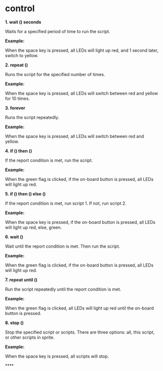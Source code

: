 # control

**1. wait \(\) seconds**

Waits for a specified period of time to run the script.

**Example:**

When the space key is pressed, all LEDs will light up red, and 1 second later, switch to yellow.

**2. repeat \(\)**

Runs the script for the specified number of times.

**Example:**

When the space key is pressed, all LEDs will switch between red and yellow for 10 times.

**3. forever**

Runs the script repeatedly.

**Example:**

When the space key is pressed, all LEDs will switch between red and yellow.

**4. if \(\) then \(\)**

If the report condition is met, run the script.

**Example:**

When the green flag is clicked, if the on-board button is pressed, all LEDs will light up red.

**5. if \(\) then \(\) else \(\)**

If the report condition is met, run script 1. If not, run script 2.

**Example:**

When the space key is pressed, if the on-board button is pressed, all LEDs will light up red, else, green.

**6. wait \(\)**

Wait until the report condition is met. Then run the script.

**Example:**

When the green flag is clicked, if the on-board button is pressed, all LEDs will light up red.

**7. repeat until \(\)**

Run the script repeatedly until the report condition is met.

**Example:**

When the green flag is clicked, all LEDs will light up red until the on-board button is pressed.

**8. stop \(\)**

Stop the specified script or scripts. There are three options: all, this script, or other scripts in sprite.

**Example:**

When the space key is pressed, all scripts will stop.

\*\*\*\*


